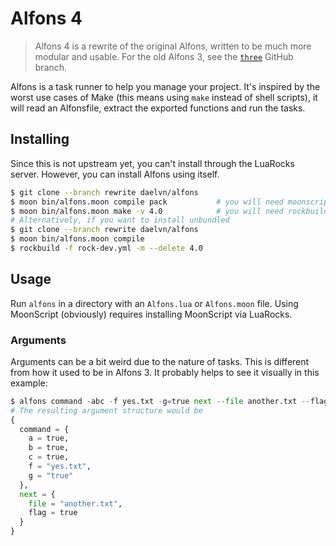 # Alfons 4

> Alfons 4 is a rewrite of the original Alfons, written to be much more modular and usable. For the old Alfons 3, see the [`three`](https://github.com/daelvn/alfons/tree/three) GitHub branch.

Alfons is a task runner to help you manage your project. It's inspired by the worst use cases of Make (this means using `make` instead of shell scripts), it will read an Alfonsfile, extract the exported functions and run the tasks.

## Installing

Since this is not upstream yet, you can't install through the LuaRocks server. However, you can install Alfons using itself.

```sh
$ git clone --branch rewrite daelvn/alfons
$ moon bin/alfons.moon compile pack           # you will need moonscript and amalg.lua for this
$ moon bin/alfons.moon make -v 4.0            # you will need rockbuild for this
# Alternatively, if you want to install unbundled
$ git clone --branch rewrite daelvn/alfons
$ moon bin/alfons.moon compile
$ rockbuild -f rock-dev.yml -m --delete 4.0
```

## Usage

Run `alfons` in a directory with an `Alfons.lua` or `Alfons.moon` file. Using MoonScript (obviously) requires installing MoonScript via LuaRocks.

### Arguments

Arguments can be a bit weird due to the nature of tasks. This is different from how it used to be in Alfons 3. It probably helps to see it visually in this example:

```py
$ alfons command -abc -f yes.txt -g=true next --file another.txt --flag
# The resulting argument structure would be
{
  command = {
    a = true,
    b = true,
    c = true,
    f = "yes.txt",
    g = "true"
  },
  next = {
    file = "another.txt",
    flag = true
  } 
}
```